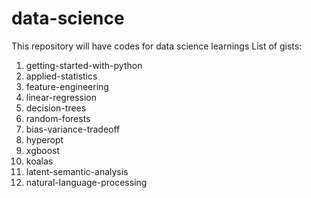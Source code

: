 # data-science
This repository will have codes for data science learnings
List of gists:
1. getting-started-with-python
2. applied-statistics
3. feature-engineering
4. linear-regression
5. decision-trees
6. random-forests
7. bias-variance-tradeoff
8. hyperopt
9. xgboost
10. koalas
11. latent-semantic-analysis
12. natural-language-processing
